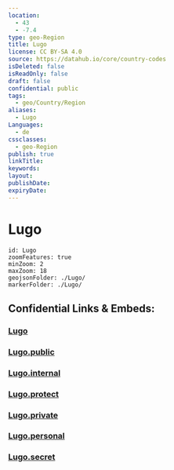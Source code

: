 ```yaml
---
location:
  - 43
  - -7.4
type: geo-Region
title: Lugo
license: CC BY-SA 4.0
source: https://datahub.io/core/country-codes
isDeleted: false
isReadOnly: false
draft: false
confidential: public
tags:
  - geo/Country/Region
aliases:
  - Lugo
Languages:
  - de
cssclasses:
  - geo-Region
publish: true
linkTitle:
keywords:
layout:
publishDate:
expiryDate:
---
```


# Lugo

```leaflet
id: Lugo
zoomFeatures: true 
minZoom: 2 
maxZoom: 18
geojsonFolder: ./Lugo/
markerFolder: ./Lugo/
```


## Confidential Links & Embeds: 

### [Lugo](/_Standards/Earth/Continent/Europe/Europe~South/Spain/Provinces~Spain/Galicia/Lugo.md) 

### [Lugo.public](/_public/Earth/Continent/Europe/Europe~South/Spain/Provinces~Spain/Galicia/Lugo.public.md) 

### [Lugo.internal](/_internal/Earth/Continent/Europe/Europe~South/Spain/Provinces~Spain/Galicia/Lugo.internal.md) 

### [Lugo.protect](/_protect/Earth/Continent/Europe/Europe~South/Spain/Provinces~Spain/Galicia/Lugo.protect.md) 

### [Lugo.private](/_private/Earth/Continent/Europe/Europe~South/Spain/Provinces~Spain/Galicia/Lugo.private.md) 

### [Lugo.personal](/_personal/Earth/Continent/Europe/Europe~South/Spain/Provinces~Spain/Galicia/Lugo.personal.md) 

### [Lugo.secret](/_secret/Earth/Continent/Europe/Europe~South/Spain/Provinces~Spain/Galicia/Lugo.secret.md)

